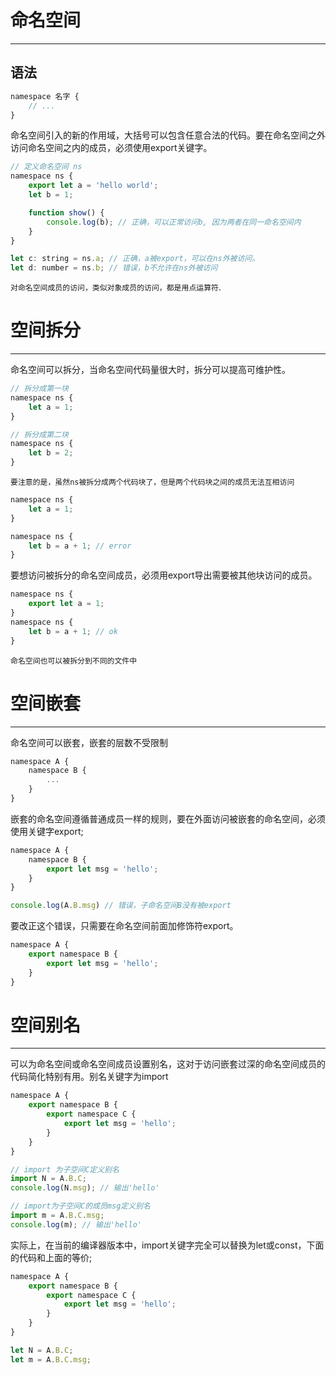 # 命名空间
***

## 语法

```js
namespace 名字 {
    // ...
}
```
命名空间引入的新的作用域，大括号可以包含任意合法的代码。要在命名空间之外访问命名空间之内的成员，必须使用export关键字。

```js
// 定义命名空间 ns
namespace ns {
    export let a = 'hello world';
    let b = 1;

    function show() {
        console.log(b); // 正确，可以正常访问b, 因为两者在同一命名空间内
    }
}

let c: string = ns.a; // 正确，a被export，可以在ns外被访问。
let d: number = ns.b; // 错误，b不允许在ns外被访问
```

`对命名空间成员的访问，类似对象成员的访问，都是用点运算符`.

# 空间拆分
***
命名空间可以拆分，当命名空间代码量很大时，拆分可以提高可维护性。

```js
// 拆分成第一块
namespace ns {
    let a = 1;
}

// 拆分成第二块
namespace ns {
    let b = 2;
}
```

`要注意的是，虽然ns被拆分成两个代码块了，但是两个代码块之间的成员无法互相访问`

```js
namespace ns {
    let a = 1;
}

namespace ns {
    let b = a + 1; // error
}
```

要想访问被拆分的命名空间成员，必须用export导出需要被其他块访问的成员。

```js
namespace ns {
    export let a = 1;
}
namespace ns {
    let b = a + 1; // ok
}
```

`命名空间也可以被拆分到不同的文件中`

# 空间嵌套
***
命名空间可以嵌套，嵌套的层数不受限制

```js
namespace A {
    namespace B {
        ...
    }
}
```

嵌套的命名空间遵循普通成员一样的规则，要在外面访问被嵌套的命名空间，必须使用关键字export;

```js
namespace A {
    namespace B {
        export let msg = 'hello';
    }
}

console.log(A.B.msg) // 错误，子命名空间B没有被export
```

要改正这个错误，只需要在命名空间前面加修饰符export。

```js
namespace A {
    export namespace B {
        export let msg = 'hello';
    }
}
```

# 空间别名
***
可以为命名空间或命名空间成员设置别名，这对于访问嵌套过深的命名空间成员的代码简化特别有用。别名关键字为import

```js
namespace A {
    export namespace B {
        export namespace C {
            export let msg = 'hello';
        }
    }
}

// import 为子空间C定义别名
import N = A.B.C;
console.log(N.msg); // 输出'hello'

// import为子空间C的成员msg定义别名
import m = A.B.C.msg;
console.log(m); // 输出'hello'
```

实际上，在当前的编译器版本中，import关键字完全可以替换为let或const，下面的代码和上面的等价;

```js
namespace A {
    export namespace B {
        export namespace C {
            export let msg = 'hello';
        }
    }
}

let N = A.B.C;
let m = A.B.C.msg;
```